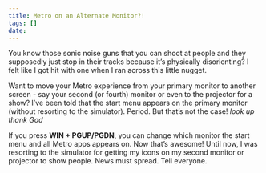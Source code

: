 ```yaml
---
title: Metro on an Alternate Monitor?!
tags: []
date: 
---
```


You know those sonic noise guns that you can shoot at people and they supposedly just stop in their tracks because it&rsquo;s physically disorienting? I felt like I got hit with one when I ran across this little nugget.

Want to move your Metro experience from your primary monitor to another screen - say your second (or fourth) monitor or even to the projector for a show? I&rsquo;ve been told that the start menu appears on the primary monitor (without resorting to the simulator). Period. But that&rsquo;s not the case! *look up* *thank God*

If you press **WIN + PGUP/PGDN**, you can change which monitor the start menu and all Metro apps appears on. Now that&rsquo;s awesome! Until now, I was resorting to the simulator for getting my icons on my second monitor or projector to show people. News must spread. Tell everyone.